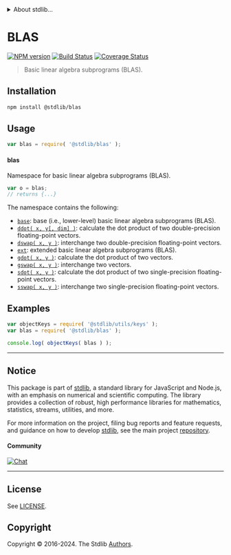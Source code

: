 <!--

@license Apache-2.0

Copyright (c) 2018 The Stdlib Authors.

Licensed under the Apache License, Version 2.0 (the "License");
you may not use this file except in compliance with the License.
You may obtain a copy of the License at

   http://www.apache.org/licenses/LICENSE-2.0

Unless required by applicable law or agreed to in writing, software
distributed under the License is distributed on an "AS IS" BASIS,
WITHOUT WARRANTIES OR CONDITIONS OF ANY KIND, either express or implied.
See the License for the specific language governing permissions and
limitations under the License.

-->


<details>
  <summary>
    About stdlib...
  </summary>
  <p>We believe in a future in which the web is a preferred environment for numerical computation. To help realize this future, we've built stdlib. stdlib is a standard library, with an emphasis on numerical and scientific computation, written in JavaScript (and C) for execution in browsers and in Node.js.</p>
  <p>The library is fully decomposable, being architected in such a way that you can swap out and mix and match APIs and functionality to cater to your exact preferences and use cases.</p>
  <p>When you use stdlib, you can be absolutely certain that you are using the most thorough, rigorous, well-written, studied, documented, tested, measured, and high-quality code out there.</p>
  <p>To join us in bringing numerical computing to the web, get started by checking us out on <a href="https://github.com/stdlib-js/stdlib">GitHub</a>, and please consider <a href="https://opencollective.com/stdlib">financially supporting stdlib</a>. We greatly appreciate your continued support!</p>
</details>

# BLAS

[![NPM version][npm-image]][npm-url] [![Build Status][test-image]][test-url] [![Coverage Status][coverage-image]][coverage-url] <!-- [![dependencies][dependencies-image]][dependencies-url] -->

> Basic linear algebra subprograms (BLAS).

<section class="installation">

## Installation

```bash
npm install @stdlib/blas
```

</section>

<section class="usage">

## Usage

```javascript
var blas = require( '@stdlib/blas' );
```

#### blas

Namespace for basic linear algebra subprograms (BLAS).

```javascript
var o = blas;
// returns {...}
```

The namespace contains the following:

<!-- <toc pattern="*"> -->

<div class="namespace-toc">

-   <span class="signature">[`base`][@stdlib/blas/base]</span><span class="delimiter">: </span><span class="description">base (i.e., lower-level) basic linear algebra subprograms (BLAS).</span>
-   <span class="signature">[`ddot( x, y[, dim] )`][@stdlib/blas/ddot]</span><span class="delimiter">: </span><span class="description">calculate the dot product of two double-precision floating-point vectors.</span>
-   <span class="signature">[`dswap( x, y )`][@stdlib/blas/dswap]</span><span class="delimiter">: </span><span class="description">interchange two double-precision floating-point vectors.</span>
-   <span class="signature">[`ext`][@stdlib/blas/ext]</span><span class="delimiter">: </span><span class="description">extended basic linear algebra subprograms (BLAS).</span>
-   <span class="signature">[`gdot( x, y )`][@stdlib/blas/gdot]</span><span class="delimiter">: </span><span class="description">calculate the dot product of two vectors.</span>
-   <span class="signature">[`gswap( x, y )`][@stdlib/blas/gswap]</span><span class="delimiter">: </span><span class="description">interchange two vectors.</span>
-   <span class="signature">[`sdot( x, y )`][@stdlib/blas/sdot]</span><span class="delimiter">: </span><span class="description">calculate the dot product of two single-precision floating-point vectors.</span>
-   <span class="signature">[`sswap( x, y )`][@stdlib/blas/sswap]</span><span class="delimiter">: </span><span class="description">interchange two single-precision floating-point vectors.</span>

</div>

<!-- </toc> -->

</section>

<!-- /.usage -->

<section class="examples">

## Examples

<!-- TODO: better examples -->

<!-- eslint no-undef: "error" -->

```javascript
var objectKeys = require( '@stdlib/utils/keys' );
var blas = require( '@stdlib/blas' );

console.log( objectKeys( blas ) );
```

</section>

<!-- /.examples -->

<!-- Section for related `stdlib` packages. Do not manually edit this section, as it is automatically populated. -->

<section class="related">

</section>

<!-- /.related -->

<!-- Section for all links. Make sure to keep an empty line after the `section` element and another before the `/section` close. -->


<section class="main-repo" >

* * *

## Notice

This package is part of [stdlib][stdlib], a standard library for JavaScript and Node.js, with an emphasis on numerical and scientific computing. The library provides a collection of robust, high performance libraries for mathematics, statistics, streams, utilities, and more.

For more information on the project, filing bug reports and feature requests, and guidance on how to develop [stdlib][stdlib], see the main project [repository][stdlib].

#### Community

[![Chat][chat-image]][chat-url]

---

## License

See [LICENSE][stdlib-license].


## Copyright

Copyright &copy; 2016-2024. The Stdlib [Authors][stdlib-authors].

</section>

<!-- /.stdlib -->

<!-- Section for all links. Make sure to keep an empty line after the `section` element and another before the `/section` close. -->

<section class="links">

[npm-image]: http://img.shields.io/npm/v/@stdlib/blas.svg
[npm-url]: https://npmjs.org/package/@stdlib/blas

[test-image]: https://github.com/stdlib-js/blas/actions/workflows/test.yml/badge.svg?branch=v0.3.3
[test-url]: https://github.com/stdlib-js/blas/actions/workflows/test.yml?query=branch:v0.3.3

[coverage-image]: https://img.shields.io/codecov/c/github/stdlib-js/blas/main.svg
[coverage-url]: https://codecov.io/github/stdlib-js/blas?branch=main

<!--

[dependencies-image]: https://img.shields.io/david/stdlib-js/blas.svg
[dependencies-url]: https://david-dm.org/stdlib-js/blas/main

-->

[chat-image]: https://img.shields.io/gitter/room/stdlib-js/stdlib.svg
[chat-url]: https://app.gitter.im/#/room/#stdlib-js_stdlib:gitter.im

[stdlib]: https://github.com/stdlib-js/stdlib

[stdlib-authors]: https://github.com/stdlib-js/stdlib/graphs/contributors

[umd]: https://github.com/umdjs/umd
[es-module]: https://developer.mozilla.org/en-US/docs/Web/JavaScript/Guide/Modules

[deno-url]: https://github.com/stdlib-js/blas/tree/deno
[deno-readme]: https://github.com/stdlib-js/blas/blob/deno/README.md
[umd-url]: https://github.com/stdlib-js/blas/tree/umd
[umd-readme]: https://github.com/stdlib-js/blas/blob/umd/README.md
[esm-url]: https://github.com/stdlib-js/blas/tree/esm
[esm-readme]: https://github.com/stdlib-js/blas/blob/esm/README.md
[branches-url]: https://github.com/stdlib-js/blas/blob/main/branches.md

[stdlib-license]: https://raw.githubusercontent.com/stdlib-js/blas/main/LICENSE

<!-- <toc-links> -->

[@stdlib/blas/base]: https://github.com/stdlib-js/blas/tree/main/base

[@stdlib/blas/ddot]: https://github.com/stdlib-js/blas/tree/main/ddot

[@stdlib/blas/dswap]: https://github.com/stdlib-js/blas/tree/main/dswap

[@stdlib/blas/ext]: https://github.com/stdlib-js/blas/tree/main/ext

[@stdlib/blas/gdot]: https://github.com/stdlib-js/blas/tree/main/gdot

[@stdlib/blas/gswap]: https://github.com/stdlib-js/blas/tree/main/gswap

[@stdlib/blas/sdot]: https://github.com/stdlib-js/blas/tree/main/sdot

[@stdlib/blas/sswap]: https://github.com/stdlib-js/blas/tree/main/sswap

<!-- </toc-links> -->

</section>

<!-- /.links -->
